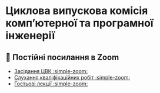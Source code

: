# Циклова випускова комісія компʼютерної та програмної інженерії

## 🔗 Постійні посилання в Zoom
- [Засідання ЦВК :simple-zoom:](https://us02web.zoom.us/j/81550986609?pwd=SlZGSVZXSk1GM1UzelV5RlkrYlNSZz09)
- [Слухання кваліфікаційних робіт :simple-zoom:](https://us02web.zoom.us/j/8299078669?pwd=cFVaRzZVR2dlbUdleWFWc05MSWJ6Zz09)
- [Гостьові лекції :simple-zoom:](https://us02web.zoom.us/j/88344902607?pwd=an2zasxOR4lHgtq1P49KQVMCPeURYy.1)
